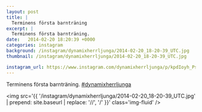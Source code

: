 ```yaml
---
layout: post
title: |
  Terminens första barnträning
excerpt: |
  Terminens första barnträning. 
date:   2014-02-20 18:20:39 +0000
categories: instagram
background: /instagram/dynamixherrljunga/2014-02-20_18-20-39_UTC.jpg
thumbnail: /instagram/dynamixherrljunga/2014-02-20_18-20-39_UTC.jpg

instagram_url: https://www.instagram.com/dynamixherrljunga/p/kpdIoyh_Ps
---
```

Terminens första barnträning. [#dynamixherrljunga](https://www.instagram.com/explore/tags/dynamixherrljunga/)



<img src='{{ '/instagram/dynamixherrljunga/2014-02-20_18-20-39_UTC.jpg' | prepend: site.baseurl | replace: '//', '/' }}' class='img-fluid' />
